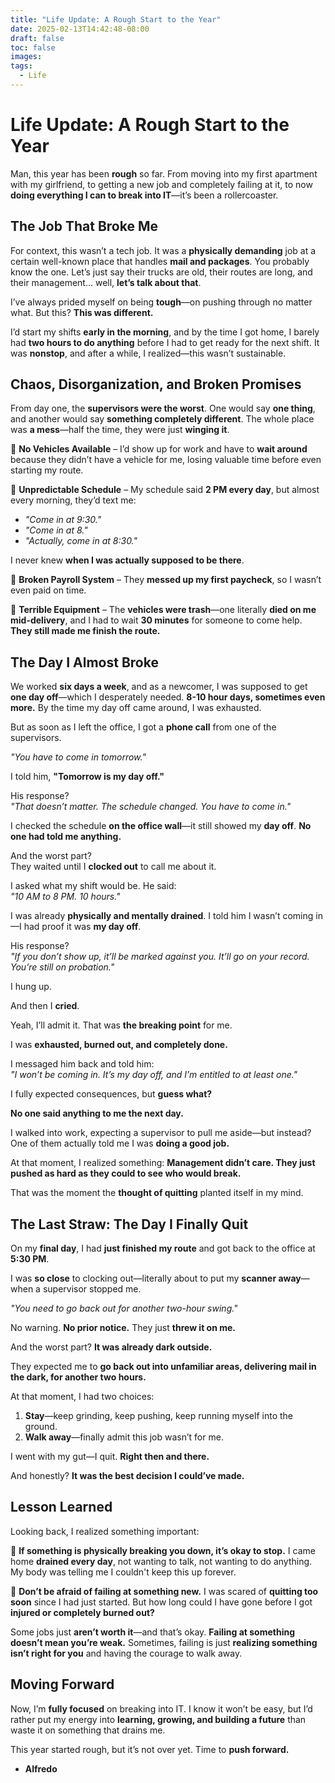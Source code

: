 ```yaml
---
title: "Life Update: A Rough Start to the Year"
date: 2025-02-13T14:42:48-08:00
draft: false
toc: false
images:
tags:
  - Life
---
```


# Life Update: A Rough Start to the Year

Man, this year has been **rough** so far. From moving into my first apartment with my girlfriend, to getting a new job and completely failing at it, to now **doing everything I can to break into IT**—it’s been a rollercoaster.

## **The Job That Broke Me**

For context, this wasn’t a tech job. It was a **physically demanding** job at a certain well-known place that handles **mail and packages**. You probably know the one. Let’s just say their trucks are old, their routes are long, and their management… well, **let’s talk about that**.

I’ve always prided myself on being **tough**—on pushing through no matter what. But this? **This was different.**

I’d start my shifts **early in the morning**, and by the time I got home, I barely had **two hours to do anything** before I had to get ready for the next shift. It was **nonstop**, and after a while, I realized—this wasn’t sustainable.

## **Chaos, Disorganization, and Broken Promises**

From day one, the **supervisors were the worst**. One would say **one thing**, and another would say **something completely different**. The whole place was **a mess**—half the time, they were just **winging it**.

🚩 **No Vehicles Available** – I’d show up for work and have to **wait around** because they didn’t have a vehicle for me, losing valuable time before even starting my route.

🚩 **Unpredictable Schedule** – My schedule said **2 PM every day**, but almost every morning, they’d text me:

- _"Come in at 9:30."_
- _"Come in at 8."_
- _"Actually, come in at 8:30."_

I never knew **when I was actually supposed to be there**.

🚩 **Broken Payroll System** – They **messed up my first paycheck**, so I wasn’t even paid on time.

🚩 **Terrible Equipment** – The **vehicles were trash**—one literally **died on me mid-delivery**, and I had to wait **30 minutes** for someone to come help. **They still made me finish the route.**

## **The Day I Almost Broke**

We worked **six days a week**, and as a newcomer, I was supposed to get **one day off**—which I desperately needed. **8-10 hour days, sometimes even more.** By the time my day off came around, I was exhausted.

But as soon as I left the office, I got a **phone call** from one of the supervisors.

_"You have to come in tomorrow."_

I told him, **"Tomorrow is my day off."**

His response?  
_"That doesn’t matter. The schedule changed. You have to come in."_

I checked the schedule **on the office wall**—it still showed my **day off**. **No one had told me anything.**

And the worst part?  
They waited until I **clocked out** to call me about it.

I asked what my shift would be. He said:  
_"10 AM to 8 PM. 10 hours."_

I was already **physically and mentally drained**. I told him I wasn’t coming in—I had proof it was **my day off**.

His response?  
_"If you don’t show up, it’ll be marked against you. It’ll go on your record. You’re still on probation."_

I hung up.

And then I **cried**.

Yeah, I’ll admit it. That was **the breaking point** for me.

I was **exhausted, burned out, and completely done.**

I messaged him back and told him:  
_"I won’t be coming in. It’s my day off, and I’m entitled to at least one."_

I fully expected consequences, but **guess what?**

**No one said anything to me the next day.**

I walked into work, expecting a supervisor to pull me aside—but instead?  
One of them actually told me I was **doing a good job.**

At that moment, I realized something: **Management didn’t care. They just pushed as hard as they could to see who would break.**

That was the moment the **thought of quitting** planted itself in my mind.

## **The Last Straw: The Day I Finally Quit**

On my **final day**, I had **just finished my route** and got back to the office at **5:30 PM**.

I was **so close** to clocking out—literally about to put my **scanner away**—when a supervisor stopped me.

_"You need to go back out for another two-hour swing."_

No warning. **No prior notice.** They just **threw it on me.**

And the worst part? **It was already dark outside.**

They expected me to **go back out into unfamiliar areas, delivering mail in the dark, for another two hours.**

At that moment, I had two choices:

1. **Stay**—keep grinding, keep pushing, keep running myself into the ground.
2. **Walk away**—finally admit this job wasn’t for me.

I went with my gut—I quit. **Right then and there.**

And honestly? **It was the best decision I could’ve made.**

## **Lesson Learned**

Looking back, I realized something important:

🔹 **If something is physically breaking you down, it’s okay to stop.** I came home **drained every day**, not wanting to talk, not wanting to do anything. My body was telling me I couldn't keep this up forever.

🔹 **Don’t be afraid of failing at something new.** I was scared of **quitting too soon** since I had just started. But how long could I have gone before I got **injured or completely burned out?**

Some jobs just **aren’t worth it**—and that’s okay. **Failing at something doesn’t mean you’re weak.** Sometimes, failing is just **realizing something isn’t right for you** and having the courage to walk away.

## **Moving Forward**

Now, I’m **fully focused** on breaking into IT. I know it won’t be easy, but I’d rather put my energy into **learning, growing, and building a future** than waste it on something that drains me.

This year started rough, but it’s not over yet. Time to **push forward.**

- **Alfredo**
